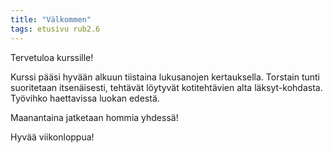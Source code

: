 ```yaml
---
title: "Välkommen"
tags: etusivu rub2.6
---
```


Tervetuloa kurssille!

Kurssi pääsi hyvään alkuun tiistaina lukusanojen kertauksella. Torstain tunti suoritetaan itsenäisesti, tehtävät löytyvät kotitehtävien alta läksyt-kohdasta. Työvihko haettavissa luokan edestä. 

Maanantaina jatketaan hommia yhdessä!

Hyvää viikonloppua!